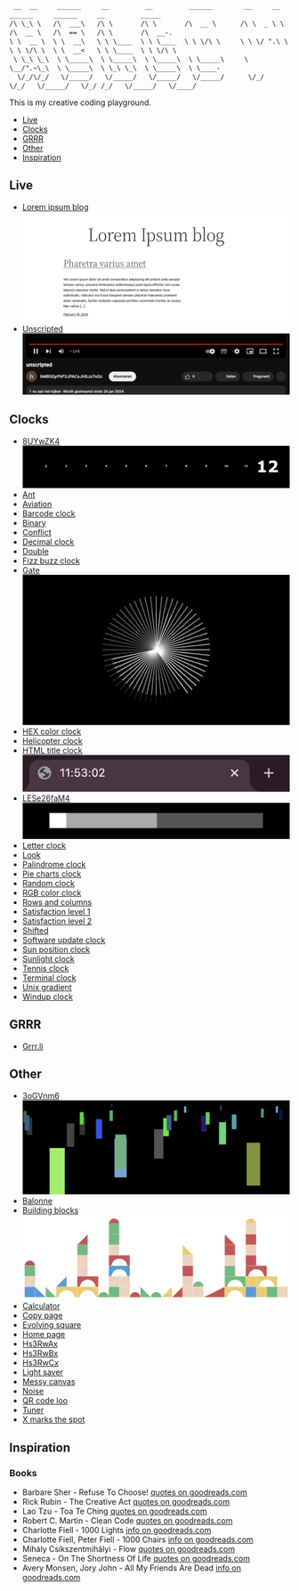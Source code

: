 ```
 __  __     ______     __         __         ______        __     __     ______     ______     __         _____    
/\ \_\ \   /\  ___\   /\ \       /\ \       /\  __ \      /\ \  _ \ \   /\  __ \   /\  == \   /\ \       /\  __-.  
\ \  __ \  \ \  __\   \ \ \____  \ \ \____  \ \ \/\ \     \ \ \/ ".\ \  \ \ \/\ \  \ \  __<   \ \ \____  \ \ \/\ \ 
 \ \_\ \_\  \ \_____\  \ \_____\  \ \_____\  \ \_____\     \ \__/".~\_\  \ \_____\  \ \_\ \_\  \ \_____\  \ \____- 
  \/_/\/_/   \/_____/   \/_____/   \/_____/   \/_____/      \/_/   \/_/   \/_____/   \/_/ /_/   \/_____/   \/____/ 
```

This is my creative coding playground.

- [Live](#live)
- [Clocks](#clocks)
- [GRRR](#grrr)
- [Other](#other)
- [Inspiration](#inspiration)

<a id="live"></a>
## Live
- [Lorem ipsum blog](https://rickvanderwolk.cc/lorem-ipsum-blog/)
[![Lorem ipsum blog](assets/images/lorem-ipsum-blog.png)](https://rickvanderwolk.cc/lorem-ipsum-blog/)
- [Unscripted](https://www.youtube.com/watch?v=OctNFWsr9WQ)
[![Unscripted](assets/images/unscripted.png)](https://rickvanderwolk.cc/unscripted/)

<a id="clocks"></a>
## Clocks

- [8UYwZK4](https://rickvanderwolk.cc/8UYwZK4/)
  [![8UYwZK4](assets/images/8UYwZK4.png)](https://rickvanderwolk.cc/8UYwZK4/)
- [Ant](https://rickvanderwolk.cc/ant/)
- [Aviation](https://rickvanderwolk.cc/aviation/)
- [Barcode clock](https://rickvanderwolk.cc/barcode-clock/)
- [Binary](https://rickvanderwolk.cc/binary/)
- [Conflict](https://rickvanderwolk.cc/conflict/)
- [Decimal clock](https://rickvanderwolk.cc/decimal-clock/)
- [Double](https://rickvanderwolk.cc/double/)
- [Fizz buzz clock](https://rickvanderwolk.cc/fizz-buzz-clock/)
- [Gate](https://rickvanderwolk.cc/gate/)
  [![Gate](assets/images/gate.png)](https://rickvanderwolk.cc/gate/)
- [HEX color clock](https://rickvanderwolk.cc/hex-color-clock/)
- [Helicopter clock](https://rickvanderwolk.cc/helicopter-clock/)
- [HTML title clock](https://rickvanderwolk.cc/html-title-clock/)
  [![HTML title clock](assets/images/html-title-clock.png)](https://rickvanderwolk.cc/html-title-clock/)
- [LESe26faM4](https://rickvanderwolk.cc/LESe26faM4/)
  [![LESe26faM4](assets/images/LESe26faM4.png)](https://rickvanderwolk.cc/LESe26faM4/)
- [Letter clock](https://rickvanderwolk.cc/letter-clock/)
- [Look](https://rickvanderwolk.cc/look/)
- [Palindrome clock](https://rickvanderwolk.cc/palindrome-clock/)
- [Pie charts clock](https://rickvanderwolk.cc/pie-charts-clock/)
- [Random clock](https://rickvanderwolk.cc/random-clock/)
- [RGB color clock](https://rickvanderwolk.cc/rgb-color-clock/)
- [Rows and columns](https://rickvanderwolk.cc/rows-and-columns-clock/)
- [Satisfaction level 1](https://rickvanderwolk.cc/satisfaction-level-1/)
- [Satisfaction level 2](https://rickvanderwolk.cc/satisfaction-level-2/)
- [Shifted](https://rickvanderwolk.cc/shifted/)
- [Software update clock](https://softwareupdateclock.com/)
- [Sun position clock](https://rickvanderwolk.cc/sun-position-clock/)
- [Sunlight clock](https://rickvanderwolk.cc/sunlight-clock/)
- [Tennis clock](https://rickvanderwolk.cc/tennis-clock/)
- [Terminal clock](https://rickvanderwolk.cc/terminal-clock/)
- [Unix gradient](https://unixgradient.org/)
- [Windup clock](https://rickvanderwolk.cc/wind-up-clock/)

<a id="grrr"></a>
## GRRR

- [Grrr.li](https://grrr.li)

<a id="other"></a>
## Other

- [3oGVnm6](https://rickvanderwolk.cc/3oGVnm6/)
  [![3oGVnm6](assets/images/3oGVnm6.png)](https://rickvanderwolk.cc/3oGVnm6/)
- [Balonne](https://rickvanderwolk.cc/balonne/)
- [Building blocks](https://rickvanderwolk.cc/building-blocks/)
  [![Building blocks](assets/images/building-blocks.png)](https://rickvanderwolk.cc/building-blocks/)
- [Calculator](https://rickvanderwolk.cc/calculator/)
- [Copy page](https://rickvanderwolk.cc/copy-page/)
- [Evolving square](https://rickvanderwolk.cc/evolving-square/)
- [Home page](https://rickvanderwolk.cc/home-page/)
- [Hs3RwAx](https://rickvanderwolk.cc/Hs3RwAx/)
- [Hs3RwBx](https://rickvanderwolk.cc/Hs3RwBx/)
- [Hs3RwCx](https://rickvanderwolk.cc/Hs3RwCx/)
- [Light saver](https://rickvanderwolk.cc/light-saver/)
- [Messy canvas](https://rickvanderwolk.cc/messy-canvas/)
- [Noise](https://rickvanderwolk.cc/noise/)
- [QR code loo](https://rickvanderwolk.cc/qr-code-loop/)
- [Tuner](https://rickvanderwolk.cc/tuner/)
- [X marks the spot](https://rickvanderwolk.cc/x-marks-the-spot/)

<a id="inspiration"></a>
## Inspiration

### Books

- Barbare Sher - Refuse To Choose! [quotes on goodreads.com](https://www.goodreads.com/work/quotes/279246)
- Rick Rubin - The Creative Act [quotes on goodreads.com](https://www.goodreads.com/work/quotes/96114890)
- Lao Tzu - Toa Te Ching [quotes on goodreads.com](https://www.goodreads.com/work/quotes/100074)
- Robert C. Martin - Clean Code [quotes on goodreads.com](https://www.goodreads.com/work/quotes/3779106)
- Charlotte Fiell - 1000 Lights [info on goodreads.com](https://www.goodreads.com/book/show/17879332)
- Charlotte Fiell, Peter Fiell - 1000 Chairs [info on goodreads.com](https://www.goodreads.com/book/show/1083029)
- Mihály Csíkszentmihályi - Flow [quotes on goodreads.com](https://www.goodreads.com/work/quotes/64339)
- Seneca - On The Shortness Of Life [quotes on goodreads.com](https://www.goodreads.com/work/quotes/1374471)
- Avery Monsen, Jory John - All My Friends Are Dead [info on goodreads.com](https://www.goodreads.com/book/show/8044557)
